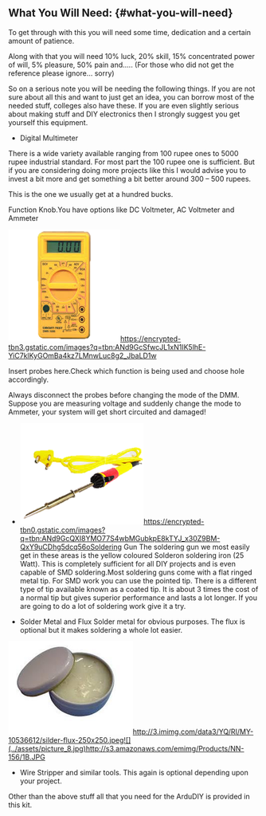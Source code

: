 ## What You Will Need: {#what-you-will-need}

To get through with this you will need some time, dedication and a certain amount of patience.

Along with that you will need 10% luck, 20% skill, 15% concentrated power of will, 5% pleasure, 50% pain and….. (For those who did not get the reference please ignore… sorry)

So on a serious note you will be needing the following things. If you are not sure about all this and want to just get an idea, you can borrow most of the needed stuff, colleges also have these. If you are even slightly serious about making stuff and DIY electronics then I strongly suggest you get yourself this equipment.

*   Digital Multimeter

There is a wide variety available ranging from 100 rupee ones to 5000 rupee industrial standard. For most part the 100 rupee one is sufficient. But if you are considering doing more projects like this I would advise you to invest a bit more and get something a bit better around 300 – 500 rupees.

This is the one we usually get at a hundred bucks.

Function Knob.You have options like DC Voltmeter, AC Voltmeter and Ammeter

![](../assets/picture_1.png)https://encrypted-tbn3.gstatic.com/images?q=tbn:ANd9GcSfwcJL1xN1IK5lhE-YiC7klKyGOmBa4kz7LMnwLuc8g2_JbaLD1w

Insert probes here.Check which function is being used and choose hole accordingly.

Always disconnect the probes before changing the mode of the DMM. Suppose you are measuring voltage and suddenly change the mode to Ammeter, your system will get short circuited and damaged!

*   ![](../assets/picture_7.png)https://encrypted-tbn0.gstatic.com/images?q=tbn:ANd9GcQXI8YMO77S4wbMGubkpE8kTYJ_x30Z9BM-QxY9uCDhg5dcq56oSoldering Gun The soldering gun we most easily get in these areas is the yellow coloured Solderon soldering iron (25 Watt). This is completely sufficient for all DIY projects and is even capable of SMD soldering.Most soldering guns come with a flat ringed metal tip. For SMD work you can use the pointed tip. There is a different type of tip available known as a coated tip. It is about 3 times the cost of a normal tip but gives superior performance and lasts a lot longer. If you are going to do a lot of soldering work give it a try.

*   Solder Metal and Flux Solder metal for obvious purposes. The flux is optional but it makes soldering a whole lot easier.

![](../assets/picture_9.jpg)http://3.imimg.com/data3/YQ/RI/MY-10536612/silder-flux-250x250.jpeg![](../assets/picture_8.jpg)http://s3.amazonaws.com/emimg/Products/NN-156/1B.JPG

*   Wire Stripper and similar tools. This again is optional depending upon your project.

Other than the above stuff all that you need for the ArduDIY is provided in this kit.